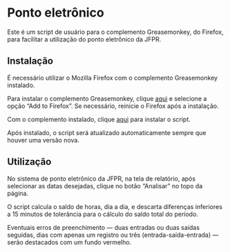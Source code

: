 Ponto eletrônico
================

Este é um script de usuário para o complemento Greasemonkey, do Firefox, para facilitar a utilização do ponto eletrônico da JFPR.

Instalação
----------

É necessário utilizar o Mozilla Firefox com o complemento Greasemonkey instalado.

Para instalar o complemento Greasemonkey, clique <a href="https://addons.mozilla.org/pt-br/firefox/addon/greasemonkey/" target="_blank">aqui</a> e selecione a opção &ldquo;Add to Firefox&rdquo;.
Se necessário, reinicie o Firefox após a instalação.

Com o complemento instalado, clique <a href="https://github.com/nadameu/pontoeletronico/raw/master/pontoeletronico.user.js">aqui</a> para instalar o script.

Após instalado, o script será atualizado automaticamente sempre que houver uma versão nova.

Utilização
----------

No sistema de ponto eletrônico da JFPR, na tela de relatório, após selecionar as datas desejadas, clique no botão &ldquo;Analisar&rdquo; no topo da página.

O script calcula o saldo de horas, dia a dia, e descarta diferenças inferiores a 15 minutos de tolerância para o cálculo do saldo total do período.

Eventuais erros de preenchimento &mdash; duas entradas ou duas saídas seguidas, dias com apenas um registro ou três (entrada-saída-entrada) &mdash; serão destacados com um fundo vermelho.
